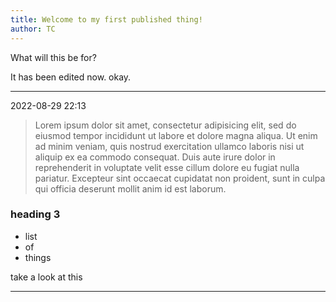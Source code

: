 ```yaml
---
title: Welcome to my first published thing!
author: TC
---
```


What will this be for?

It has been edited now. okay. 

---

2022-08-29 22:13


> Lorem ipsum dolor sit amet, consectetur adipisicing elit, sed do eiusmod tempor incididunt ut labore et dolore magna aliqua. Ut enim ad minim veniam, quis nostrud exercitation ullamco laboris nisi ut aliquip ex ea commodo consequat. Duis aute irure dolor in reprehenderit in voluptate velit esse cillum dolore eu fugiat nulla pariatur. Excepteur sint occaecat cupidatat non proident, sunt in culpa qui officia deserunt mollit anim id est laborum.

### heading 3

- list
- of
- things

take a look at this

---

